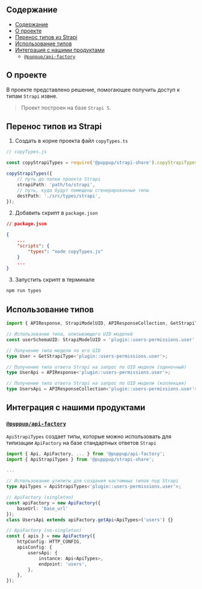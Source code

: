 ## Содержание
- [Содержание](#содержание)
- [О проекте](#о-проекте)
- [Перенос типов из Strapi](#перенос-типов-из-strapi)
- [Использование типов](#использование-типов)
- [Интеграция с нашими продуктами](#интеграция-с-нашими-продуктами)
  - [`@puppup/api-factory`](#puppupapi-factory)

## О проекте
В проекте представлено решение, помогающее получить доступ к типам `Strapi` извне.

> Проект построен на базе `Strapi 5`.

## Перенос типов из Strapi

1. Создать в корне проекта файл `copyTypes.ts`

```ts
// copyTypes.js

const copyStrapiTypes = require('@puppup/strapi-share').copyStrapiTypes;

copyStrapiTypes({
    // путь до папки проекта Strapi
    strapiPath: 'path/to/strapi',
    // путь, куда будут помещены сгенерированные типы
    destPath: './src/types/strapi',
});
```

2. Добавить скрипт в `package.json`

```json
// package.json

{
    ...
    "scripts": {
        "types": "node copyTypes.js"
    }
    ...
}
```
3. Запустить скрипт в терминале
```sh
npm run types
```

## Использование типов
```ts
import { APIResponse, StrapiModelUID, APIResponseCollection, GetStrapiType } from '@puppup/strapi-share';

// Использование типа, описывающего UID моделей
const userSchemaUID: StrapiModelUID = 'plugin::users-permissions.user';

// Получение типа модели по его UID
type User = GetStrapiType<'plugin::users-permissions.user'>;

// Получение типа ответа Strapi на запрос по UID модели (одиночный)
type UserApi = APIResponse<'plugin::users-permissions.user'>;

// Получение типа ответа Strapi на запрос по UID модели (коллекция)
type UsersApi = APIResponseCollection<'plugin::users-permissions.user'>;
```

## Интеграция с нашими продуктами
### [`@puppup/api-factory`](https://github.com/puppuppuppup/api-factory)
`ApiStrapiTypes` создает типы, которые можно использовать для типизации `ApiFactory` на базе стандартных ответов `Strapi`
```ts
import { Api, ApiFactory, ... } from '@puppup/api-factory';
import { ApiStrapiTypes } from '@pupppup/strapi-share';

...

// Использование утилиты для создания кастомных типов под Strapi
type ApiTypes = ApiStrapiTypes<'plugin::users-permissions.user'>;

// ApiFactory (singleton)
const apiFactory = new ApiFactory({
    baseUrl: 'base_url'
});
class UsersApi extends apiFactory.getApi<ApiTypes>('users') {}

// ApiFactory (no-singleton)
const { apis } = new ApiFactory({
    httpConfig: HTTP_CONFIG,
    apisConfig: {
        usersApi: {
            instance: Api<ApiTypes>,
            endpoint: 'users',
        },
    },
});


```
